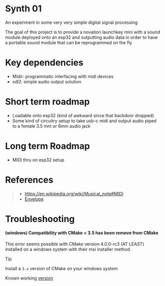 # Synth 01

An experiment in some very very simple digital signal processing

The goal of this project is to provide a novation launchkey mini
with a sound module deployed onto an esp32 and outputting audio data
in order to have a portable sound module that can be reprogrammed on the fly

# Key dependencies
- Midir: programmatic interfacing with midi devices
- sdl2: simple audio output solution

# Short term roadmap
- Loadable onto esp32 (kind of awkward since that backdoor dropped)
- Some kind of circuitry setup to take usb-c midi and output audio piped to a female 3.5 mm or 6mm audio jack

# Long term Roadmap
- MIDI thru on esp32 setup

# References

> - https://en.wikipedia.org/wiki/Musical_note#MIDI
> - [Envelope](<https://en.wikipedia.org/wiki/Envelope_(music)#:~:text=In sound and music%2C an,sustain and release (ADSR).>)


# Troubleshooting

#### (windows) Compatibility with CMake < 3.5 has been remove from CMake

This error seems possible with CMake version 4.0.0-rc3 (AT LEAST) installed on
a windows system with their msi installer method.

> [!TIP]
> Install a `3.x` version of CMake on your windows system
>
> Known working [version](https://github.com/Kitware/CMake/releases/tag/v3.31.5)
